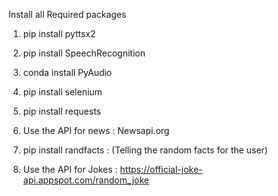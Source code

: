 Install all Required packages
1. pip install pyttsx2
2. pip install SpeechRecognition
3. conda install PyAudio
4. pip install selenium

5. pip install requests
6. Use the API for news : Newsapi.org

7. pip install randfacts : (Telling the random facts for the user)

8. Use the API for Jokes : https://official-joke-api.appspot.com/random_joke
